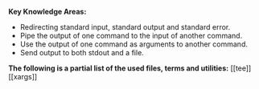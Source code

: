 **Key Knowledge Areas:**

- Redirecting standard input, standard output and standard error.
- Pipe the output of one command to the input of another command.
- Use the output of one command as arguments to another command.
- Send output to both stdout and a file.

**The following is a partial list of the used files, terms and utilities:**
[[tee]]
[[xargs]]
